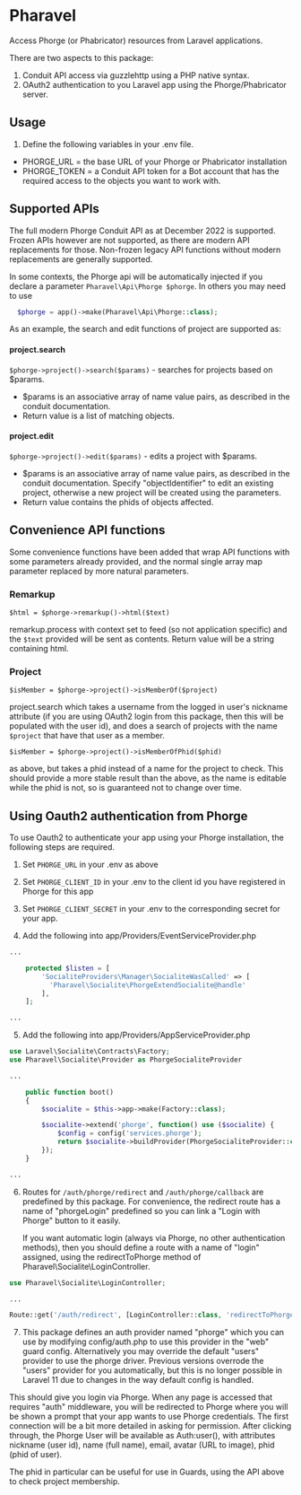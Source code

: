 # Pharavel

Access Phorge (or Phabricator) resources from Laravel applications.

There are two aspects to this package:
1. Conduit API access via guzzlehttp using a PHP native syntax.
2. OAuth2 authentication to you Laravel app using the Phorge/Phabricator
   server.


## Usage

1. Define the following variables in your .env file.

- PHORGE_URL = the base URL of your Phorge or Phabricator installation
- PHORGE_TOKEN = a Conduit API token for a Bot account that has the required access to the objects you want to work with.

## Supported APIs

The full modern Phorge Conduit API as at December 2022 is supported.  Frozen
APIs however are not supported, as there are modern API replacements for those.
Non-frozen legacy API functions without modern replacements are generally
supported.

In some contexts, the Phorge api will be automatically injected if you declare
a parameter `Pharavel\Api\Phorge $phorge`.  In others you may need to use
```php
  $phorge = app()->make(Pharavel\Api\Phorge::class);
```

As an example, the search and edit functions of project are supported as:

#### project.search
`$phorge->project()->search($params)` - searches for projects based on $params.
 - $params is an associative array of name value pairs, as described in the conduit documentation.
 - Return value is a list of matching objects.

#### project.edit
`$phorge->project()->edit($params)` - edits a project with $params.
 - $params is an associative array of name value pairs, as described in the conduit documentation.  Specify "objectIdentifier" to edit an existing project, otherwise a new project will be created using the parameters.
 - Return value contains the phids of objects affected.

## Convenience API functions

Some convenience functions have been added that wrap API functions with
some parameters already provided, and the normal single array map parameter
replaced by more natural parameters.

### Remarkup

`$html = $phorge->remarkup()->html($text)`

remarkup.process with context set to feed (so not application specific)
and the `$text` provided will be sent as contents.  Return value will be
a string containing html.

### Project

`$isMember = $phorge->project()->isMemberOf($project)`

project.search which takes a username from the logged in user's nickname
attribute (if you are using OAuth2 login from this package, then this will be
populated with the user id), and does a search of projects with the name
`$project` that have that user as a member.

`$isMember = $phorge->project()->isMemberOfPhid($phid)`

as above, but takes a phid instead of a name for the project to check.  This
should provide a more stable result than the above, as the name is editable
while the phid is not, so is guaranteed not to change over time.

## Using Oauth2 authentication from Phorge

To use Oauth2 to authenticate your app using your Phorge installation,
the following steps are required.

1. Set `PHORGE_URL` in your .env as above

2. Set `PHORGE_CLIENT_ID` in your .env to the client id you have registered in Phorge for this app

3. Set `PHORGE_CLIENT_SECRET` in your .env to the corresponding secret for your app.

4. Add the following into app/Providers/EventServiceProvider.php

```php
...

    protected $listen = [
        'SocialiteProviders\Manager\SocialiteWasCalled' => [
          'Pharavel\Socialite\PhorgeExtendSocialite@handle'
        ],
    ];

...
```

5. Add the following into app/Providers/AppServiceProvider.php

```php
use Laravel\Socialite\Contracts\Factory;
use Pharavel\Socialite\Provider as PhorgeSocialiteProvider

...

    public function boot()
    {
        $socialite = $this->app->make(Factory::class);

        $socialite->extend('phorge', function() use ($socialite) {
            $config = config('services.phorge');
            return $socialite->buildProvider(PhorgeSocialiteProvider::class, $config);
        });
    }

...
```

6. Routes for `/auth/phorge/redirect` and `/auth/phorge/callback` are
   predefined by this package.  For convenience, the redirect route has a name
   of "phorgeLogin" predefined so you can link a "Login with Phorge" button
   to it easily.
   
   If you want automatic login (always via Phorge, no other authentication
   methods), then you should define a route with a name of "login" assigned,
   using the redirectToPhorge method of Pharavel\Socialite\LoginController.

```php
use Pharavel\Socialite\LoginController;

...

Route::get('/auth/redirect', [LoginController::class, 'redirectToPhorge']);

```

7. This package defines an auth provider named "phorge" which you can use
by modifying config/auth.php to use this provider in the "web" guard config.
Alternatively you may override the default "users" provider to use the
phorge driver. Previous versions overrode the "users" provider for you
automatically, but this is no longer possible in Laravel 11 due to changes
in the way default config is handled.


This should give you login via Phorge.  When any page is accessed that
requires "auth" middleware, you will be redirected to Phorge where you
will be shown a prompt that your app wants to use Phorge credentials.
The first connection will be a bit more detailed in asking for
permission.  After clicking through, the Phorge User will be available
as Auth:user(), with attributes nickname (user id), name (full name),
email, avatar (URL to image), phid (phid of user).

The phid in particular can be useful for use in Guards, using the API
above to check project membership.

